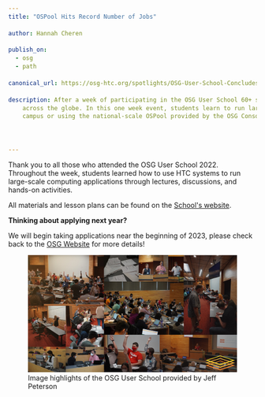 ```yaml
---
title: "OSPool Hits Record Number of Jobs"

author: Hannah Cheren

publish_on:
  - osg
  - path

canonical_url: https://osg-htc.org/spotlights/OSG-User-School-Concludes.html

description: After a week of participating in the OSG User School 60+ students are being released to use impact research
    across the globe. In this one week event, students learn to run large-scale computing workloads at their
    campus or using the national-scale OSPool provided by the OSG Consortium. 



---
```


Thank you to all those who attended the OSG User School 2022. Throughout the week, students 
learned how to use HTC systems to run large-scale computing applications through lectures, 
discussions, and hands-on activities.

All materials and lesson plans can be found on the 
[School's website](https://osg-htc.org/user-school-2022/materials/).

**Thinking about applying next year?**

We will begin taking applications near the beginning of 2023, 
please check back to the [OSG Website](https://osg-htc.org) for more details!

<figure>
  <img src="https://raw.githubusercontent.com/CHTC/Articles/main/images/User_School_Collage.jpg" alt="Photo Collage of the User School"/>
  <figcaption class="figure-caption">Image highlights of the OSG User School provided by Jeff Peterson</figcaption>
</figure>


